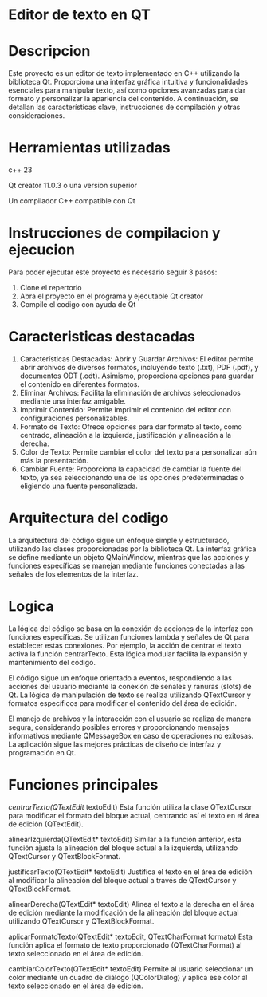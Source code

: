 # Editor de texto en QT
# Descripcion
Este proyecto es un editor de texto implementado en C++ utilizando la biblioteca Qt. Proporciona una interfaz gráfica intuitiva y funcionalidades esenciales para manipular texto, así como opciones avanzadas para dar formato y personalizar la apariencia del contenido. A continuación, se detallan las características clave, instrucciones de compilación y otras consideraciones.

# Herramientas utilizadas   

c++ 23

Qt creator 11.0.3 o una version superior 

Un compilador C++ compatible con Qt

# Instrucciones de compilacion y ejecucion 

Para poder ejecutar este proyecto es necesario seguir 3 pasos:

1. Clone el repertorio
2. Abra el proyecto en el programa y ejecutable Qt creator
3. Compile el codigo con ayuda de Qt

# Caracteristicas destacadas

1. Características Destacadas: Abrir y Guardar Archivos: El editor permite abrir archivos de diversos formatos, incluyendo texto (.txt), PDF (.pdf), y documentos ODT (.odt). Asimismo, proporciona opciones para guardar el contenido en diferentes formatos.
2. Eliminar Archivos: Facilita la eliminación de archivos seleccionados mediante una interfaz amigable.
3. Imprimir Contenido: Permite imprimir el contenido del editor con configuraciones personalizables.
4. Formato de Texto: Ofrece opciones para dar formato al texto, como centrado, alineación a la izquierda, justificación y alineación a la derecha.
5. Color de Texto: Permite cambiar el color del texto para personalizar aún más la presentación.
6. Cambiar Fuente: Proporciona la capacidad de cambiar la fuente del texto, ya sea seleccionando una de las opciones predeterminadas o eligiendo una fuente personalizada.

# Arquitectura del codigo

La arquitectura del código sigue un enfoque simple y estructurado, utilizando las clases proporcionadas por la biblioteca Qt. La interfaz gráfica se define mediante un objeto QMainWindow, mientras que las acciones y funciones específicas se manejan mediante funciones conectadas a las señales de los elementos de la interfaz.

# Logica

La lógica del código se basa en la conexión de acciones de la interfaz con funciones específicas. Se utilizan funciones lambda y señales de Qt para establecer estas conexiones. Por ejemplo, la acción de centrar el texto activa la función centrarTexto. Esta lógica modular facilita la expansión y mantenimiento del código.

El código sigue un enfoque orientado a eventos, respondiendo a las acciones del usuario mediante la conexión de señales y ranuras (slots) de Qt. La lógica de manipulación de texto se realiza utilizando QTextCursor y formatos específicos para modificar el contenido del área de edición.

El manejo de archivos y la interacción con el usuario se realiza de manera segura, considerando posibles errores y proporcionando mensajes informativos mediante QMessageBox en caso de operaciones no exitosas. La aplicación sigue las mejores prácticas de diseño de interfaz y programación en Qt.

# Funciones principales 

*centrarTexto(QTextEdit* textoEdit)
Esta función utiliza la clase QTextCursor para modificar el formato del bloque actual, centrando así el texto en el área de edición (QTextEdit).

alinearIzquierda(QTextEdit* textoEdit)
Similar a la función anterior, esta función ajusta la alineación del bloque actual a la izquierda, utilizando QTextCursor y QTextBlockFormat.

justificarTexto(QTextEdit* textoEdit)
Justifica el texto en el área de edición al modificar la alineación del bloque actual a través de QTextCursor y QTextBlockFormat.

alinearDerecha(QTextEdit* textoEdit)
Alinea el texto a la derecha en el área de edición mediante la modificación de la alineación del bloque actual utilizando QTextCursor y QTextBlockFormat.

aplicarFormatoTexto(QTextEdit* textoEdit, QTextCharFormat formato)
Esta función aplica el formato de texto proporcionado (QTextCharFormat) al texto seleccionado en el área de edición.

cambiarColorTexto(QTextEdit* textoEdit)
Permite al usuario seleccionar un color mediante un cuadro de diálogo (QColorDialog) y aplica ese color al texto seleccionado en el área de edición.



